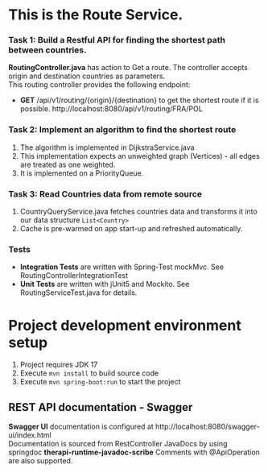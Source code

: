 # This is the Route Service.
### Task 1: Build a Restful API for finding the shortest path between countries.
**RoutingController.java** has action to Get a route. The controller accepts origin and destination countries as parameters.<br>
This routing controller provides the following endpoint:
- **GET** /api/v1/routing/{origin}/{destination} to get the shortest route if it is possible. http://localhost:8080/api/v1/routing/FRA/POL

### Task 2: Implement an algorithm to find the shortest route
1. The algorithm is implemented in DijkstraService.java
2. This implementation expects an unweighted graph (Vertices) - all edges are treated as one weighted.
3. It is implemented on a PriorityQueue.

### Task 3: Read Countries data from remote source
1. CountryQueryService.java fetches countries data and transforms it into our data structure ```List<Country>```
2. Cache is pre-warmed on app start-up and refreshed automatically.

### Tests
- **Integration Tests** are written with Spring-Test mockMvc. See RoutingControllerIntegrationTest
- **Unit Tests** are written with jUnit5 and Mockito. See RoutingServiceTest.java for details.

# Project development environment setup
1. Project requires JDK 17
2. Execute `mvn install` to build source code
3. Execute `mvn spring-boot:run` to start the project

## REST API documentation - Swagger
**Swagger UI** documentation is configured at http://localhost:8080/swagger-ui/index.html
<br>Documentation is sourced
from RestController JavaDocs by using springdoc **therapi-runtime-javadoc-scribe** Comments with @ApiOperation are also supported.